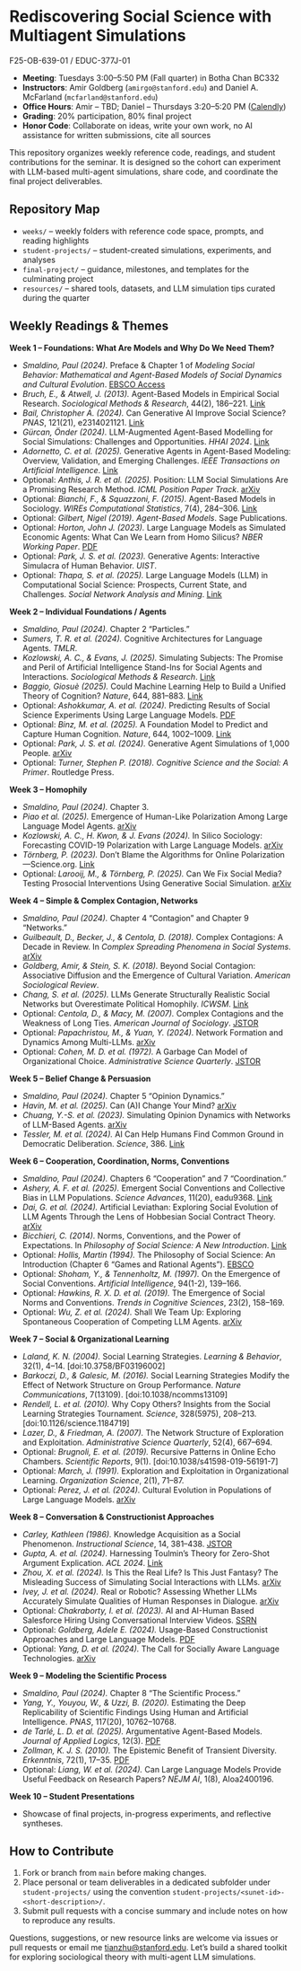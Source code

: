 # Rediscovering Social Science with Multiagent Simulations

F25-OB-639-01 / EDUC-377J-01

- **Meeting**: Tuesdays 3:00–5:50 PM (Fall quarter) in Botha Chan BC332
- **Instructors**: Amir Goldberg (`amirgo@stanford.edu`) and Daniel A. McFarland (`mcfarland@stanford.edu`)
- **Office Hours**: Amir – TBD; Daniel – Thursdays 3:20–5:20 PM ([Calendly](https://calendly.com/mcfarland-office-hours))
- **Grading**: 20% participation, 80% final project
- **Honor Code**: Collaborate on ideas, write your own work, no AI assistance for written submissions, cite all sources

This repository organizes weekly reference code, readings, and student contributions for the seminar. It is designed so the cohort can experiment with LLM-based multi-agent simulations, share code, and coordinate the final project deliverables.

## Repository Map

- `weeks/` – weekly folders with reference code space, prompts, and reading highlights
- `student-projects/` – student-created simulations, experiments, and analyses
- `final-project/` – guidance, milestones, and templates for the culminating project
- `resources/` – shared tools, datasets, and LLM simulation tips curated during the quarter

## Weekly Readings & Themes

**Week 1 – Foundations: What Are Models and Why Do We Need Them?**
- *Smaldino, Paul (2024).* Preface & Chapter 1 of _Modeling Social Behavior: Mathematical and Agent-Based Models of Social Dynamics and Cultural Evolution_. [EBSCO Access](https://research-ebsco-com.stanford.idm.oclc.org/c/qmsjx4/search/details/dp5e5attyv?db=nlebk&db=nlabk)
- *Bruch, E., & Atwell, J. (2013).* Agent-Based Models in Empirical Social Research. _Sociological Methods & Research_, 44(2), 186–221. [Link](https://doi.org/10.1177/0049124113506405)
- *Bail, Christopher A. (2024).* Can Generative AI Improve Social Science? _PNAS_, 121(21), e2314021121. [Link](https://www.pnas.org/doi/10.1073/pnas.2314021121)
- *Gürcan, Önder (2024).* LLM-Augmented Agent-Based Modelling for Social Simulations: Challenges and Opportunities. _HHAI 2024_. [Link](https://ebooks.iospress.nl/volumearticle/68007)
- *Adornetto, C. et al. (2025).* Generative Agents in Agent-Based Modeling: Overview, Validation, and Emerging Challenges. _IEEE Transactions on Artificial Intelligence_. [Link](https://ieeexplore.ieee.org/stamp/stamp.jsp?tp=&arnumber=10985773)
- Optional: *Anthis, J. R. et al. (2025).* Position: LLM Social Simulations Are a Promising Research Method. _ICML Position Paper Track_. [arXiv](https://arxiv.org/pdf/2504.02234)
- Optional: *Bianchi, F., & Squazzoni, F. (2015).* Agent-Based Models in Sociology. _WIREs Computational Statistics_, 7(4), 284–306. [Link](https://wires.onlinelibrary.wiley.com/doi/pdfdirect/10.1002/wics.1356)
- Optional: *Gilbert, Nigel (2019).* _Agent-Based Models_. Sage Publications.
- Optional: *Horton, John J. (2023).* Large Language Models as Simulated Economic Agents: What Can We Learn from Homo Silicus? _NBER Working Paper_. [PDF](https://www.nber.org/system/files/working_papers/w31122/w31122.pdf)
- Optional: *Park, J. S. et al. (2023).* Generative Agents: Interactive Simulacra of Human Behavior. _UIST_.
- Optional: *Thapa, S. et al. (2025).* Large Language Models (LLM) in Computational Social Science: Prospects, Current State, and Challenges. _Social Network Analysis and Mining_. [Link](https://link.springer.com/article/10.1007/s13278-025-01428-9)

**Week 2 – Individual Foundations / Agents**
- *Smaldino, Paul (2024).* Chapter 2 “Particles.”
- *Sumers, T. R. et al. (2024).* Cognitive Architectures for Language Agents. _TMLR_.
- *Kozlowski, A. C., & Evans, J. (2025).* Simulating Subjects: The Promise and Peril of Artificial Intelligence Stand-Ins for Social Agents and Interactions. _Sociological Methods & Research_. [Link](https://doi.org/10.1177/00491241251337316)
- *Baggio, Giosuè (2025).* Could Machine Learning Help to Build a Unified Theory of Cognition? _Nature_, 644, 881–883. [Link](https://www.nature.com/articles/d41586-025-02353-9)
- Optional: *Ashokkumar, A. et al. (2024).* Predicting Results of Social Science Experiments Using Large Language Models. [PDF](https://samim.io/dl/Predicting%20results%20of%20social%20science%20experiments%20using%20large%20language%20models.pdf)
- Optional: *Binz, M. et al. (2025).* A Foundation Model to Predict and Capture Human Cognition. _Nature_, 644, 1002–1009. [Link](https://doi.org/10.1038/s41586-025-09215-4)
- Optional: *Park, J. S. et al. (2024).* Generative Agent Simulations of 1,000 People. [arXiv](https://arxiv.org/pdf/2411.10109)
- Optional: *Turner, Stephen P. (2018).* _Cognitive Science and the Social: A Primer_. Routledge Press.

**Week 3 – Homophily**
- *Smaldino, Paul (2024).* Chapter 3.
- *Piao et al. (2025).* Emergence of Human-Like Polarization Among Large Language Model Agents. [arXiv](https://arxiv.org/abs/2501.05171)
- *Kozlowski, A. C., H. Kwon, & J. Evans (2024).* In Silico Sociology: Forecasting COVID-19 Polarization with Large Language Models. [arXiv](https://arxiv.org/abs/2407.11190)
- *Törnberg, P. (2023).* Don’t Blame the Algorithms for Online Polarization—Science.org. [Link](https://www.science.org/content/article/don-t-blame-algorithm-polarization-may-be-inherent-social-media)
- Optional: *Larooij, M., & Törnberg, P. (2025).* Can We Fix Social Media? Testing Prosocial Interventions Using Generative Social Simulation. [arXiv](https://arxiv.org/pdf/2508.03385)

**Week 4 – Simple & Complex Contagion, Networks**
- *Smaldino, Paul (2024).* Chapter 4 “Contagion” and Chapter 9 “Networks.”
- *Guilbeault, D., Becker, J., & Centola, D. (2018).* Complex Contagions: A Decade in Review. In _Complex Spreading Phenomena in Social Systems_. [arXiv](https://arxiv.org/pdf/1710.07606)
- *Goldberg, Amir, & Stein, S. K. (2018).* Beyond Social Contagion: Associative Diffusion and the Emergence of Cultural Variation. _American Sociological Review_.
- *Chang, S. et al. (2025).* LLMs Generate Structurally Realistic Social Networks but Overestimate Political Homophily. _ICWSM_. [Link](https://ojs.aaai.org/index.php/ICWSM/article/view/35820/37974)
- Optional: *Centola, D., & Macy, M. (2007).* Complex Contagions and the Weakness of Long Ties. _American Journal of Sociology_. [JSTOR](https://www.jstor.org/stable/10.1086/521848)
- Optional: *Papachristou, M., & Yuan, Y. (2024).* Network Formation and Dynamics Among Multi-LLMs. [arXiv](https://arxiv.org/abs/2402.10659)
- Optional: *Cohen, M. D. et al. (1972).* A Garbage Can Model of Organizational Choice. _Administrative Science Quarterly_. [JSTOR](https://www.jstor.org/stable/pdf/2392088.pdf)

**Week 5 – Belief Change & Persuasion**
- *Smaldino, Paul (2024).* Chapter 5 “Opinion Dynamics.”
- *Havin, M. et al. (2025).* Can (A)I Change Your Mind? [arXiv](https://arxiv.org/abs/2503.01844)
- *Chuang, Y.-S. et al. (2023).* Simulating Opinion Dynamics with Networks of LLM-Based Agents. [arXiv](https://arxiv.org/abs/2311.09618)
- *Tessler, M. et al. (2024).* AI Can Help Humans Find Common Ground in Democratic Deliberation. _Science_, 386. [Link](https://www.science.org/doi/10.1126/science.adq2852)

**Week 6 – Cooperation, Coordination, Norms, Conventions**
- *Smaldino, Paul (2024).* Chapters 6 “Cooperation” and 7 “Coordination.”
- *Ashery, A. F. et al. (2025).* Emergent Social Conventions and Collective Bias in LLM Populations. _Science Advances_, 11(20), eadu9368. [Link](https://www.science.org/doi/full/10.1126/sciadv.adu9368)
- *Dai, G. et al. (2024).* Artificial Leviathan: Exploring Social Evolution of LLM Agents Through the Lens of Hobbesian Social Contract Theory. [arXiv](https://arxiv.org/pdf/2406.14373)
- *Bicchieri, C. (2014).* Norms, Conventions, and the Power of Expectations. In _Philosophy of Social Science: A New Introduction_. [Link](https://global.oup.com/academic/product/philosophy-of-social-science-9780199645107)
- Optional: *Hollis, Martin (1994).* The Philosophy of Social Science: An Introduction (Chapter 6 “Games and Rational Agents”). [EBSCO](https://research.ebsco.com/c/qmsjx4/search/details/fxmmy7cwlf?db=nlebk)
- Optional: *Shoham, Y., & Tennenholtz, M. (1997).* On the Emergence of Social Conventions. _Artificial Intelligence_, 94(1-2), 139–166.
- Optional: *Hawkins, R. X. D. et al. (2019).* The Emergence of Social Norms and Conventions. _Trends in Cognitive Sciences_, 23(2), 158–169.
- Optional: *Wu, Z. et al. (2024).* Shall We Team Up: Exploring Spontaneous Cooperation of Competing LLM Agents. [arXiv](https://arxiv.org/abs/2402.12327)

**Week 7 – Social & Organizational Learning**
- *Laland, K. N. (2004).* Social Learning Strategies. _Learning & Behavior_, 32(1), 4–14. [doi:10.3758/BF03196002]
- *Barkoczi, D., & Galesic, M. (2016).* Social Learning Strategies Modify the Effect of Network Structure on Group Performance. _Nature Communications_, 7(13109). [doi:10.1038/ncomms13109]
- *Rendell, L. et al. (2010).* Why Copy Others? Insights from the Social Learning Strategies Tournament. _Science_, 328(5975), 208–213. [doi:10.1126/science.1184719]
- *Lazer, D., & Friedman, A. (2007).* The Network Structure of Exploration and Exploitation. _Administrative Science Quarterly_, 52(4), 667–694.
- Optional: *Brugnoli, E. et al. (2019).* Recursive Patterns in Online Echo Chambers. _Scientific Reports_, 9(1). [doi:10.1038/s41598-019-56191-7]
- Optional: *March, J. (1991).* Exploration and Exploitation in Organizational Learning. _Organization Science_, 2(1), 71–87.
- Optional: *Perez, J. et al. (2024).* Cultural Evolution in Populations of Large Language Models. [arXiv](https://arxiv.org/pdf/2403.08882)

**Week 8 – Conversation & Constructionist Approaches**
- *Carley, Kathleen (1986).* Knowledge Acquisition as a Social Phenomenon. _Instructional Science_, 14, 381–438. [JSTOR](https://www.jstor.org/stable/pdf/23369065.pdf)
- *Gupta, A. et al. (2024).* Harnessing Toulmin’s Theory for Zero-Shot Argument Explication. _ACL 2024_. [Link](https://aclanthology.org/2024.acl-long.552.pdf)
- *Zhou, X. et al. (2024).* Is This the Real Life? Is This Just Fantasy? The Misleading Success of Simulating Social Interactions with LLMs. [arXiv](https://arxiv.org/pdf/2403.05020)
- *Ivey, J. et al. (2024).* Real or Robotic? Assessing Whether LLMs Accurately Simulate Qualities of Human Responses in Dialogue. [arXiv](https://arxiv.org/pdf/2409.08330)
- Optional: *Chakraborty, I. et al. (2023).* AI and AI-Human Based Salesforce Hiring Using Conversational Interview Videos. [SSRN](http://www-2.rotman.utoronto.ca/userfiles/brownbags/marketing/files/SalesVideoData-Toronto.pdf)
- Optional: *Goldberg, Adele E. (2024).* Usage-Based Constructionist Approaches and Large Language Models. [PDF](https://scispace.com/pdf/a-chat-about-constructionist-approaches-and-llms-4ay9ur881a.pdf)
- Optional: *Yang, D. et al. (2024).* The Call for Socially Aware Language Technologies. [arXiv](https://arxiv.org/pdf/2405.02411)

**Week 9 – Modeling the Scientific Process**
- *Smaldino, Paul (2024).* Chapter 8 “The Scientific Process.”
- *Yang, Y., Youyou, W., & Uzzi, B. (2020).* Estimating the Deep Replicability of Scientific Findings Using Human and Artificial Intelligence. _PNAS_, 117(20), 10762–10768.
- *de Tarlé, L. D. et al. (2025).* Argumentative Agent-Based Models. _Journal of Applied Logics_, 12(3). [PDF](https://philpapers.org/archive/DUPAAM-3.pdf)
- *Zollman, K. J. S. (2010).* The Epistemic Benefit of Transient Diversity. _Erkenntnis_, 72(1), 17–35. [PDF](http://fitelson.org/few/few_07/zollman.pdf)
- Optional: *Liang, W. et al. (2024).* Can Large Language Models Provide Useful Feedback on Research Papers? _NEJM AI_, 1(8), AIoa2400196.

**Week 10 – Student Presentations**
- Showcase of final projects, in-progress experiments, and reflective syntheses.

## How to Contribute

1. Fork or branch from `main` before making changes.
2. Place personal or team deliverables in a dedicated subfolder under `student-projects/` using the convention `student-projects/<sunet-id>-<short-description>/`.
3. Submit pull requests with a concise summary and include notes on how to reproduce any results.

Questions, suggestions, or new resource links are welcome via issues or pull requests or email me [tianzhu@stanford.edu](mailto:tianzhu@stanford.edu). Let’s build a shared toolkit for exploring sociological theory with multi-agent LLM simulations.
